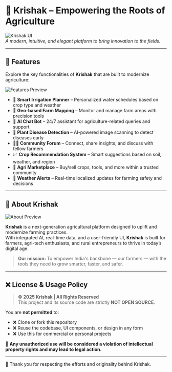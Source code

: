 # 🌾 Krishak – Empowering the Roots of Agriculture

![Krishak UI](https://github.com/Snehaa244/Cover-Image/blob/main/Krishak%20home.PNG)  
*A modern, intuitive, and elegant platform to bring innovation to the fields.*

---

## 🌟 Features

Explore the key functionalities of **Krishak** that are built to modernize agriculture:

![Features Preview](https://github.com/Snehaa244/Cover-Image/blob/main/Krishak%20features.PNG)

- 🚿 **Smart Irrigation Planner** – Personalized water schedules based on crop type and weather  
- 📍 **Geo-based Farm Mapping** – Monitor and manage farm areas with precision tools  
- 🤖 **AI Chat Bot** – 24/7 assistant for agriculture-related queries and support  
- 🌿 **Plant Disease Detection** – AI-powered image scanning to detect diseases early  
- 🧑‍🌾 **Community Forum** – Connect, share insights, and discuss with fellow farmers  
- 📈 **Crop Recommendation System** – Smart suggestions based on soil, weather, and region  
- 🛒 **Agri Marketplace** – Buy/sell crops, tools, and more within a trusted community  
- 🔔 **Weather Alerts** – Real-time localized updates for farming safety and decisions  

---

## 📖 About Krishak

![About Preview](https://github.com/Snehaa244/Cover-Image/blob/main/Krishak%20About.PNG)

**Krishak** is a next-generation agricultural platform designed to uplift and modernize farming practices.  
With integrated AI, real-time data, and a user-friendly UI, **Krishak** is built for farmers, agri-tech enthusiasts, and rural entrepreneurs to thrive in today’s digital age.

> **Our mission:** To empower India's backbone — our farmers — with the tools they need to grow smarter, faster, and safer.

---

## ❌ License & Usage Policy

> **© 2025 Krishak | All Rights Reserved**  
> This project and its source code are strictly **NOT OPEN SOURCE**.  

You are **not permitted** to:
- ❌ Clone or fork this repository  
- ❌ Reuse the codebase, UI components, or design in any form  
- ❌ Use this for commercial or personal projects  

🚫 **Any unauthorized use will be considered a violation of intellectual property rights and may lead to legal action.**

---

🙏 Thank you for respecting the efforts and originality behind Krishak.
